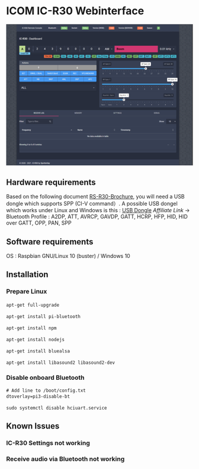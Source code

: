 # ICOM IC-R30 Webinterface

![IC-R30 Webinterface](https://github.com/Spotterday/Webinterface_ICOM_R30/blob/main/IC-R30%20Webinterface.PNG)

## Hardware requirements

Based on the following document [RS-R30-Brochure](doc/RS-R30-Brochure.pdf), you will need a USB dongle which supports SPP (CI-V command）.
A possible USB dongel which works under Linux and Windows is this : [USB Dongle](https://amzn.to/3o0EV8l) *Affiliate  Link*
-> Bluetooth Profile : A2DP, ATT, AVRCP, GAVDP, GATT, HCRP, HFP, HID, HID over GATT, OPP, PAN, SPP

## Software requirements

OS : Raspbian GNU/Linux 10 (buster) / Windows 10

## Installation

### Prepare Linux

`apt-get full-upgrade`

`apt-get install pi-bluetooth`

`apt-get install npm`

`apt-get install nodejs`

`apt-get install bluealsa`

`apt-get install libasound2 libasound2-dev`

### Disable onboard Bluetooth

``` 
# Add line to /boot/config.txt
dtoverlay=pi3-disable-bt
```

`sudo systemctl disable hciuart.service`




## Known Issues

### IC-R30 Settings not working

### Receive audio via Bluetooth not working




